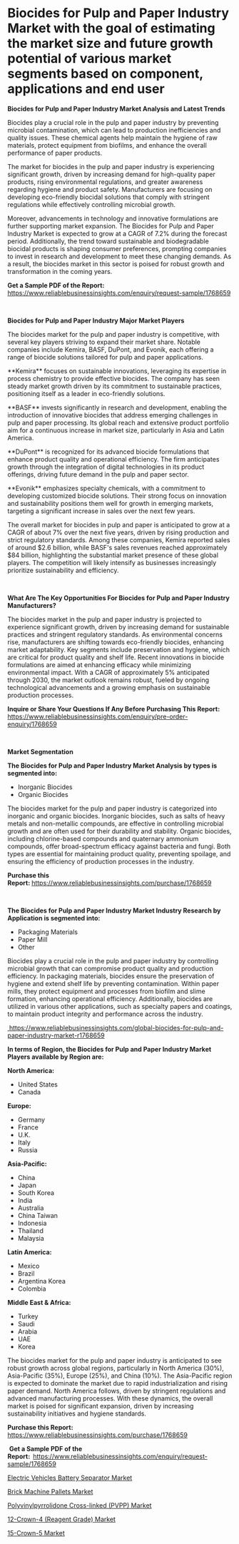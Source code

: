 <p><h1>Biocides for Pulp and Paper Industry Market with the goal of estimating the market size and future growth potential of various market segments based on component, applications and end user</h1></p><p><strong>Biocides for Pulp and Paper Industry Market Analysis and Latest Trends</strong></p>
<p><p>Biocides play a crucial role in the pulp and paper industry by preventing microbial contamination, which can lead to production inefficiencies and quality issues. These chemical agents help maintain the hygiene of raw materials, protect equipment from biofilms, and enhance the overall performance of paper products. </p><p>The market for biocides in the pulp and paper industry is experiencing significant growth, driven by increasing demand for high-quality paper products, rising environmental regulations, and greater awareness regarding hygiene and product safety. Manufacturers are focusing on developing eco-friendly biocidal solutions that comply with stringent regulations while effectively controlling microbial growth. </p><p>Moreover, advancements in technology and innovative formulations are further supporting market expansion. The Biocides for Pulp and Paper Industry Market is expected to grow at a CAGR of 7.2% during the forecast period. Additionally, the trend toward sustainable and biodegradable biocidal products is shaping consumer preferences, prompting companies to invest in research and development to meet these changing demands. As a result, the biocides market in this sector is poised for robust growth and transformation in the coming years.</p></p>
<p><strong>Get a Sample PDF of the Report:&nbsp;</strong> <a href="https://www.reliablebusinessinsights.com/enquiry/request-sample/1768659?utm_campaign=1106&utm_medium=2&utm_source=Github&utm_content=ia&utm_term=03042025&utm_id=biocides-for-pulp-and-paper-industry">https://www.reliablebusinessinsights.com/enquiry/request-sample/1768659</a></p>
<p>&nbsp;</p>
<p><strong>Biocides for Pulp and Paper Industry Major Market Players</strong></p>
<p><p>The biocides market for the pulp and paper industry is competitive, with several key players striving to expand their market share. Notable companies include Kemira, BASF, DuPont, and Evonik, each offering a range of biocide solutions tailored for pulp and paper applications.</p><p>**Kemira** focuses on sustainable innovations, leveraging its expertise in process chemistry to provide effective biocides. The company has seen steady market growth driven by its commitment to sustainable practices, positioning itself as a leader in eco-friendly solutions. </p><p>**BASF** invests significantly in research and development, enabling the introduction of innovative biocides that address emerging challenges in pulp and paper processing. Its global reach and extensive product portfolio aim for a continuous increase in market size, particularly in Asia and Latin America.</p><p>**DuPont** is recognized for its advanced biocide formulations that enhance product quality and operational efficiency. The firm anticipates growth through the integration of digital technologies in its product offerings, driving future demand in the pulp and paper sector.</p><p>**Evonik** emphasizes specialty chemicals, with a commitment to developing customized biocide solutions. Their strong focus on innovation and sustainability positions them well for growth in emerging markets, targeting a significant increase in sales over the next few years.</p><p>The overall market for biocides in pulp and paper is anticipated to grow at a CAGR of about 7% over the next five years, driven by rising production and strict regulatory standards. Among these companies, Kemira reported sales of around $2.6 billion, while BASF's sales revenues reached approximately $84 billion, highlighting the substantial market presence of these global players. The competition will likely intensify as businesses increasingly prioritize sustainability and efficiency.</p></p>
<p>&nbsp;</p>
<p><strong>What Are The Key Opportunities For Biocides for Pulp and Paper Industry Manufacturers?</strong></p>
<p><p>The biocides market in the pulp and paper industry is projected to experience significant growth, driven by increasing demand for sustainable practices and stringent regulatory standards. As environmental concerns rise, manufacturers are shifting towards eco-friendly biocides, enhancing market adaptability. Key segments include preservation and hygiene, which are critical for product quality and shelf life. Recent innovations in biocide formulations are aimed at enhancing efficacy while minimizing environmental impact. With a CAGR of approximately 5% anticipated through 2030, the market outlook remains robust, fueled by ongoing technological advancements and a growing emphasis on sustainable production processes.</p></p>
<p><strong>Inquire or Share Your Questions If Any Before Purchasing This Report:</strong> <a href="https://www.reliablebusinessinsights.com/enquiry/pre-order-enquiry/1768659?utm_campaign=1106&utm_medium=2&utm_source=Github&utm_content=ia&utm_term=03042025&utm_id=biocides-for-pulp-and-paper-industry">https://www.reliablebusinessinsights.com/enquiry/pre-order-enquiry/1768659</a></p>
<p>&nbsp;</p>
<p><strong>Market Segmentation</strong></p>
<p><strong>The Biocides for Pulp and Paper Industry Market Analysis by types is segmented into:</strong></p>
<p><ul><li>Inorganic Biocides</li><li>Organic Biocides</li></ul></p>
<p><p>The biocides market for the pulp and paper industry is categorized into inorganic and organic biocides. Inorganic biocides, such as salts of heavy metals and non-metallic compounds, are effective in controlling microbial growth and are often used for their durability and stability. Organic biocides, including chlorine-based compounds and quaternary ammonium compounds, offer broad-spectrum efficacy against bacteria and fungi. Both types are essential for maintaining product quality, preventing spoilage, and ensuring the efficiency of production processes in the industry.</p></p>
<p><strong>Purchase this Report:&nbsp;</strong><a href="https://www.reliablebusinessinsights.com/purchase/1768659?utm_campaign=1106&utm_medium=2&utm_source=Github&utm_content=ia&utm_term=03042025&utm_id=biocides-for-pulp-and-paper-industry">https://www.reliablebusinessinsights.com/purchase/1768659</a></p>
<p>&nbsp;</p>
<p><strong>The Biocides for Pulp and Paper Industry Market Industry Research by Application is segmented into:</strong></p>
<p><ul><li>Packaging Materials</li><li>Paper Mill</li><li>Other</li></ul></p>
<p><p>Biocides play a crucial role in the pulp and paper industry by controlling microbial growth that can compromise product quality and production efficiency. In packaging materials, biocides ensure the preservation of hygiene and extend shelf life by preventing contamination. Within paper mills, they protect equipment and processes from biofilm and slime formation, enhancing operational efficiency. Additionally, biocides are utilized in various other applications, such as specialty papers and coatings, to maintain product integrity and performance across the industry.</p></p>
<p><a href="https://www.reliablebusinessinsights.com/global-biocides-for-pulp-and-paper-industry-market-r1768659?utm_campaign=1106&utm_medium=2&utm_source=Github&utm_content=ia&utm_term=03042025&utm_id=biocides-for-pulp-and-paper-industry">&nbsp;https://www.reliablebusinessinsights.com/global-biocides-for-pulp-and-paper-industry-market-r1768659</a></p>
<p><strong>In terms of Region, the Biocides for Pulp and Paper Industry Market Players available by Region are:</strong></p>
<p>
    <p> <strong> North America: </strong>
        <ul>
            <li>United States</li>
            <li>Canada</li>
        </ul>
        </p> 
    <p> <strong> Europe: </strong>
        <ul>
            <li>Germany</li>
            <li>France</li>
            <li>U.K.</li>
            <li>Italy</li>
            <li>Russia</li>
        </ul>
        </p> 
    <p> <strong> Asia-Pacific: </strong>
        <ul>
            <li>China</li>
            <li>Japan</li>
            <li>South Korea</li>
            <li>India</li>
            <li>Australia</li>
            <li>China Taiwan</li>
            <li>Indonesia</li>
            <li>Thailand</li>
            <li>Malaysia</li>
        </ul>
        </p> 
    <p> <strong> Latin America: </strong>
        <ul>
            <li>Mexico</li>
            <li>Brazil</li>
            <li>Argentina Korea</li>
            <li>Colombia</li>
        </ul>
        </p> 
    <p> <strong> Middle East & Africa: </strong>
        <ul>
            <li>Turkey</li>
            <li>Saudi</li>
            <li>Arabia</li>
            <li>UAE</li>
            <li>Korea</li>
        </ul>
    </p>
    </p>
<p><p>The biocides market for the pulp and paper industry is anticipated to see robust growth across global regions, particularly in North America (30%), Asia-Pacific (35%), Europe (25%), and China (10%). The Asia-Pacific region is expected to dominate the market due to rapid industrialization and rising paper demand. North America follows, driven by stringent regulations and advanced manufacturing processes. With these dynamics, the overall market is poised for significant expansion, driven by increasing sustainability initiatives and hygiene standards.</p></p>
<p><strong>Purchase this Report: </strong><a href="https://www.reliablebusinessinsights.com/purchase/1768659?utm_campaign=1106&utm_medium=2&utm_source=Github&utm_content=ia&utm_term=03042025&utm_id=biocides-for-pulp-and-paper-industry">https://www.reliablebusinessinsights.com/purchase/1768659</a></p>
<p>&nbsp;<strong>Get a Sample PDF of the Report:&nbsp;&nbsp;</strong><a href="https://www.reliablebusinessinsights.com/enquiry/request-sample/1768659?utm_campaign=1106&utm_medium=2&utm_source=Github&utm_content=ia&utm_term=03042025&utm_id=biocides-for-pulp-and-paper-industry">https://www.reliablebusinessinsights.com/enquiry/request-sample/1768659</a></p>
<p><strong></strong></p>
<p><p><a href="https://github.com/rumaskdallys2/Market-Research-Report-List-1/blob/main/electric-vehicles-battery-separator-market.md?utm_campaign=1106&utm_medium=2&utm_source=Github&utm_content=ia&utm_term=03042025&utm_id=biocides-for-pulp-and-paper-industry">Electric Vehicles Battery Separator Market</a></p><p><a href="https://github.com/rjaibiagha/Market-Research-Report-List-1/blob/main/brick-machine-pallets-market.md?utm_campaign=1106&utm_medium=2&utm_source=Github&utm_content=ia&utm_term=03042025&utm_id=biocides-for-pulp-and-paper-industry">Brick Machine Pallets Market</a></p><p><a href="https://github.com/godekkutero4/Market-Research-Report-List-1/blob/main/polyvinylpyrrolidone-cross-linked-pvpp-market.md?utm_campaign=1106&utm_medium=2&utm_source=Github&utm_content=ia&utm_term=03042025&utm_id=biocides-for-pulp-and-paper-industry">Polyvinylpyrrolidone Cross-linked (PVPP) Market</a></p><p><a href="https://github.com/abdhsheila7/Market-Research-Report-List-1/blob/main/12-crown-4-reagent-grade-market.md?utm_campaign=1106&utm_medium=2&utm_source=Github&utm_content=ia&utm_term=03042025&utm_id=biocides-for-pulp-and-paper-industry">12-Crown-4 (Reagent Grade) Market</a></p><p><a href="https://github.com/dringmurza6r/Market-Research-Report-List-1/blob/main/15-crown-5-market.md?utm_campaign=1106&utm_medium=2&utm_source=Github&utm_content=ia&utm_term=03042025&utm_id=biocides-for-pulp-and-paper-industry">15-Crown-5 Market</a></p></p>